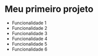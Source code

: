 # Meu primeiro projeto 
* Funcionalidade 1 
* Funcionalidade 2
* Funcionalidade 3 
* Funcionalidade 4 
* Funcionalidade 5
* Funcionalidade 6